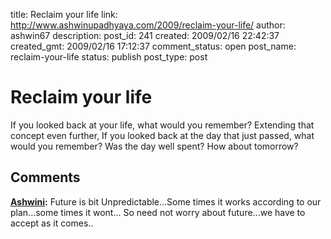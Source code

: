 title: Reclaim your life
link: http://www.ashwinupadhyaya.com/2009/reclaim-your-life/
author: ashwin67
description: 
post_id: 241
created: 2009/02/16 22:42:37
created_gmt: 2009/02/16 17:12:37
comment_status: open
post_name: reclaim-your-life
status: publish
post_type: post

# Reclaim your life

If you looked back at your life, what would you remember?  Extending that concept even further, If you looked back at the day that just passed, what would you remember? Was the day well spent? How about tomorrow?

## Comments

**[Ashwini](#35 "2009-02-17 10:43:42"):** Future is bit Unpredictable...Some times it works according to our plan...some times it wont... So need not worry about future...we have to accept as it comes..

